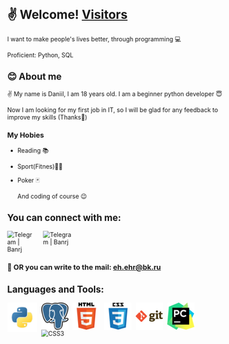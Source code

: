 ﻿# ✌️ Welcome!  [Visitors](https://visitor-badge.glitch.me/badge?page_id=banrj) 

I want to make people's lives better, through programming 💻

Proficient: Python, SQL
## 😊 About me 

✌️ My name is Daniil, I am 18 years old. I am a beginner python developer 😇

Now I am looking for my first job in IT, so I will be glad for any feedback to improve my skills (Thanks🙏)

### My Hobies
* Reading 📚
* Sport(Fitnes)🏋️‍♂️
* Poker 🃏

  And coding of course 😉

## You can connect with me:

[<img align="left" alt="Telegram | Banrj" width="63px" src="https://popravko.com/upload/medialibrary/b43/6f22qo661pg8ka2xe753geqr3tzh1yel.png" style="margin-right: 20px"/>][Telegram]
[<img align="left" alt="Telegram | Banrj" width="67px" src="https://flamenco.msk.ru/icons/vk.svg" />][Vk]

<br/>
<br/>
<br/>

### 📧 OR you can write to the mail: eh.ehr@bk.ru

## Languages and Tools:
<img align="left" alt="CSS3" width="69px" src="https://raw.githubusercontent.com/github/explore/80688e429a7d4ef2fca1e82350fe8e3517d3494d/topics/python/python.png" style="margin-right: 10px" />
<img align="left" alt="CSS3" width="63px" src=  "https://raw.githubusercontent.com/github/explore/80688e429a7d4ef2fca1e82350fe8e3517d3494d/topics/postgresql/postgresql.png " style="margin-right: 10px" />
<img align="left" alt="HTML5" width="63px" src="https://raw.githubusercontent.com/github/explore/80688e429a7d4ef2fca1e82350fe8e3517d3494d/topics/html/html.png" style="margin-right: 10px"/>
<img align="left" alt="CSS3" width="63px" src="https://raw.githubusercontent.com/github/explore/80688e429a7d4ef2fca1e82350fe8e3517d3494d/topics/css/css.png"  style="margin-right: 10px"/>
<img align="left" alt="CSS3" width="63px" src="https://raw.githubusercontent.com/github/explore/80688e429a7d4ef2fca1e82350fe8e3517d3494d/topics/git/git.png"  style="margin-right: 10px"/>
<img align="left" alt="CSS3" width="63px" src="https://raw.githubusercontent.com/github/explore/d8574c7bce27faa27fb879bca56dfe351ee66efd/topics/pycharm/pycharm.png
"  style="margin-right: 10px"/>
<img align="left" alt="CSS3" width="63px" src="https://avatars.githubusercontent.com/u/62039782?v=4"  style="margin-right: 10px"/>

[Telegram]: https://t.me/Banrj_22
[Vk]: https://vk.com/id739284838

